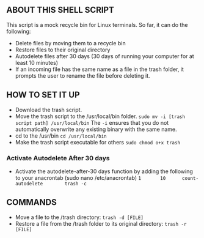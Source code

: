 ## ABOUT THIS SHELL SCRIPT
This script is a mock recycle bin for Linux terminals. So far, it can do the following:
* Delete files by moving them to a recycle bin
* Restore files to their original directory
* Autodelete files after 30 days (30 days of running your computer for at least 10 minutes)
* If an incoming file has the same name as a file in the trash folder, it prompts the user to rename the file 
before deleting it.

## HOW TO SET IT UP
* Download the trash script.
* Move the trash script to the /usr/local/bin folder.
```sudo mv -i [trash script path] /usr/local/bin```
The ```-i``` ensures that you do not automatically overwrite any existing binary with the same name.
* cd to the /usr/bin
```cd /usr/local/bin```
* Make the trash script executable for others
```sudo chmod o+x trash```

### Activate Autodelete After 30 days
* Activate the autodelete-after-30 days function by adding the following to your anacrontab (sudo nano /etc/anacrontab)
```1       10      count-autodelete        trash -c```

## COMMANDS
* Move a file to the /trash directory:
```trash -d [FILE]```
* Restore a file from the /trash folder to its original directory:
```trash -r [FILE]``` 
